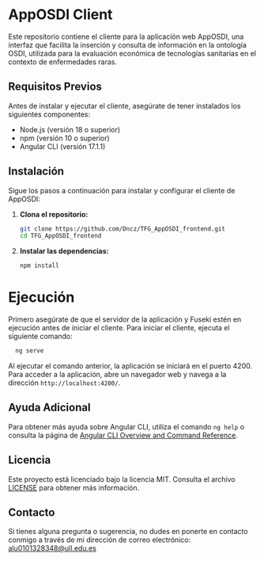 # AppOSDI Client

Este repositorio contiene el cliente para la aplicación web AppOSDI, una interfaz que facilita la inserción y consulta de información en la ontología OSDI, utilizada para la evaluación económica de tecnologías sanitarias en el contexto de enfermedades raras.

## Requisitos Previos

Antes de instalar y ejecutar el cliente, asegúrate de tener instalados los siguientes componentes:

- Node.js (versión 18 o superior)
- npm (versión 10 o superior)
- Angular CLI (versión 17.1.1)


## Instalación

Sigue los pasos a continuación para instalar y configurar el cliente de AppOSDI:

1. **Clona el repositorio:**

   ```bash
   git clone https://github.com/Dncz/TFG_AppOSDI_frontend.git
   cd TFG_AppOSDI_frontend
    ```
2. **Instalar las dependencias:**

   ```bash
   npm install
   ```

# Ejecución
Primero asegúrate de que el servidor de la aplicación y Fuseki estén en ejecución antes de iniciar el cliente. Para iniciar el cliente, ejecuta el siguiente comando:

```bash	
  ng serve
```

Al ejecutar el comando anterior, la aplicación se iniciará en el puerto 4200. Para acceder a la aplicación, abre un navegador web y navega a la dirección `http://localhost:4200/`.

## Ayuda Adicional
Para obtener más ayuda sobre Angular CLI, utiliza el comando `ng help` o consulta la página de [Angular CLI Overview and Command Reference](https://angular.io/cli).

## Licencia
Este proyecto está licenciado bajo la licencia MIT. Consulta el archivo [LICENSE](LICENSE) para obtener más información.

## Contacto
Si tienes alguna pregunta o sugerencia, no dudes en ponerte en contacto conmigo a través de mi dirección de correo electrónico:
alu0101328348@ull.edu.es
